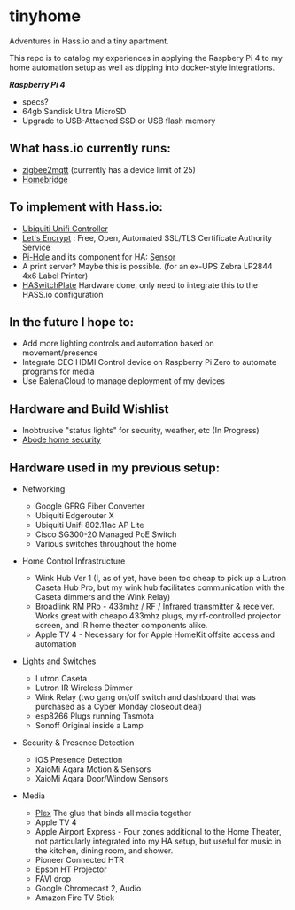 # tinyhome

Adventures in Hass.io and a tiny apartment.



This repo is to catalog my experiences in applying the Raspbery Pi 4 to my home automation setup as well as dipping into docker-style integrations.


***Raspberry Pi 4***

* specs?
* 64gb Sandisk Ultra MicroSD
* Upgrade to USB-Attached SSD or USB flash memory

## What hass.io currently runs:

* [zigbee2mqtt](https://www.zigbee2mqtt.io/) (currently has a device limit of 25)
* [Homebridge](https://github.com/home-assistant/homebridge-homeassistant)

## To implement with Hass.io:
* [Ubiquiti Unifi Controller](https://unifi-sdn.ubnt.com) 
* [Let's Encrypt](https://letsencrypt.org) : Free, Open, Automated SSL/TLS Certificate Authority Service
* [Pi-Hole](https://pi-hole.net/) and its component for HA: [Sensor](https://home-assistant.io/components/sensor.pi_hole/)
* A print server?  Maybe this is possible.  (for an ex-UPS Zebra LP2844 4x6 Label Printer)
* [HASwitchPlate](https://github.com/aderusha/HASwitchPlate) Hardware done, only need to integrate this to the HASS.io configuration 


## In the future I hope to:
* Add more lighting controls and automation based on movement/presence
* Integrate CEC HDMI Control device on Raspberry Pi Zero to automate programs for media
* Use BalenaCloud to manage deployment of my devices

## Hardware and Build Wishlist
* Inobtrusive "status lights" for security, weather, etc (In Progress)
* [Abode home security](https://home-assistant.io/components/alarm_control_panel.abode/)








## Hardware used in my previous setup:
  
  * Networking
    * Google GFRG Fiber Converter
    * Ubiquiti Edgerouter X    
    * Ubiquiti Unifi 802.11ac AP Lite
    * Cisco SG300-20 Managed PoE Switch
    * Various switches throughout the home
  * Home Control Infrastructure
    * Wink Hub Ver 1 (I, as of yet, have been too cheap to pick up a Lutron Caseta Hub Pro, but my wink hub facilitates communication with the Caseta dimmers and the Wink Relay)
    * Broadlink RM PRo - 433mhz / RF / Infrared transmitter & receiver.  Works great with cheapo 433mhz plugs, my rf-controlled projector screen, and IR home theater components alike.
    * Apple TV 4 - Necessary for for Apple HomeKit offsite access and automation

  * Lights and Switches
    * Lutron Caseta
    * Lutron IR Wireless Dimmer
    * Wink Relay (two gang on/off switch and dashboard that was purchased as a Cyber Monday closeout deal)
    * esp8266 Plugs running Tasmota
    * Sonoff Original inside a Lamp
    
  * Security & Presence Detection
    * iOS Presence Detection
    * XaioMi Aqara Motion & Sensors
    * XaioMi Aqara Door/Window Sensors
 
    
  * Media
    * [Plex](https://www.plex.tv/) The glue that binds all media together
    * Apple TV 4
    * Apple Airport Express - Four zones additional to the Home Theater, not particularly integrated into my HA setup, but useful for music in the kitchen, dining room, and shower.
    * Pioneer Connected HTR
    * Epson HT Projector
    * FAVI drop
    * Google Chromecast 2, Audio
    * Amazon Fire TV Stick
 
